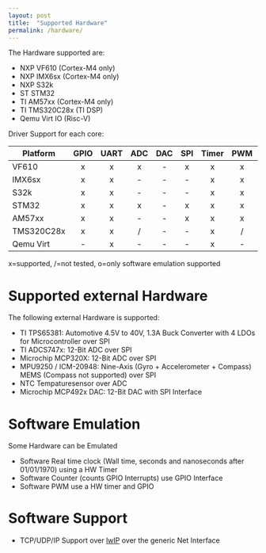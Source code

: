 ```yaml
---
layout: post
title:  "Supported Hardware"
permalink: /hardware/
---
```


The Hardware supported are:
  * NXP VF610 (Cortex-M4 only)
  * NXP IMX6sx (Cortex-M4 only)
  * NXP S32k
  * ST STM32
  * TI AM57xx (Cortex-M4 only)
  * TI TMS320C28x (TI DSP)
  * Qemu Virt IO (Risc-V)

Driver Support for each core:

| Platform   | GPIO | UART | ADC | DAC | SPI | Timer | PWM | Capture | SD | Net | CAN | Mailbox | Remoteproc | Temp  | 
|------------|:----:|:----:|:---:|:---:|:---:|:-----:|:---:|:-------:|:--:|:---:|:---:|:-------:|:----------:|:-----:|
| VF610      |  x   |  x   |  x  |  -  |  x  |   x   |  x  |    x    | -  |  -  |  /  |    -    |      -     |   -   |
| IMX6sx     |  x   |  x   |  -  |  -  |  -  |   x   |  x  |    x    | -  |  x  |  /  |    x    |      x     |   -   |
| S32k       |  x   |  x   |  -  |  -  |  -  |   x   |  x  |    x    | -  |  /  |  x  |    -    |      -     |   -   |
| STM32      |  x   |  x   |  x  |  -  |  x  |   x   |  x  |    x    | x  |  -  |  -  |    -    |      -     |   -   |
| AM57xx     |  x   |  x   |  -  |  -  |  x  |   x   |  x  |    x    | -  |  -  |  x  |    x    |      x     |   x   |
| TMS320C28x |  x   |  x   |  /  |  -  |  -  |   x   |  /  |    -    | -  |  -  |  x  |    -    |      -     |   -   |
| Qemu Virt  |  -   |  x   |  -  |  -  |  -  |   x   |  -  |    -    | -  |  -  |  -  |    -    |      -     |   -   |


x=supported, /=not tested, o=only software emulation supported

Supported external Hardware
============================

The following external Hardware is supported:

  * TI TPS65381: Automotive 4.5V to 40V, 1.3A Buck Converter with 4 LDOs for Microcontroller over SPI
  * TI ADCS747x: 12-Bit ADC over SPI
  * Microchip MCP320X: 12-Bit ADC over SPI
  * MPU9250 / ICM-20948: Nine-Axis (Gyro + Accelerometer + Compass) MEMS (Compass not supported) over SPI
  * NTC Tempaturesensor over ADC
  * Microchip MCP492x DAC: 12-Bit DAC with SPI Interface

Software Emulation
==================

Some Hardware can be Emulated

  * Software Real time clock (Wall time, seconds and nanoseconds after 01/01/1970) using a HW Timer
  * Software Counter (counts GPIO Interrupts) use GPIO Interface 
  * Software PWM use a HW timer and GPIO

Software Support
================

  * TCP/UDP/IP Support over [lwIP][lwIP] over the generic Net Interface


[lwIP]: https://savannah.nongnu.org/projects/lwip/
